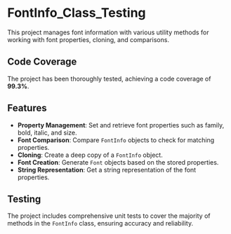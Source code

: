 # FontInfo_Class_Testing

This project manages font information with various utility methods for working with font properties, cloning, and comparisons.

## Code Coverage
The project has been thoroughly tested, achieving a code coverage of **99.3%**.

## Features
- **Property Management**: Set and retrieve font properties such as family, bold, italic, and size.
- **Font Comparison**: Compare `FontInfo` objects to check for matching properties.
- **Cloning**: Create a deep copy of a `FontInfo` object.
- **Font Creation**: Generate `Font` objects based on the stored properties.
- **String Representation**: Get a string representation of the font properties.

## Testing
The project includes comprehensive unit tests to cover the majority of methods in the `FontInfo` class, ensuring accuracy and reliability. 

